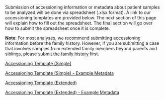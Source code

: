 Submission of accessioning information or metadata about
patient samples to be analyzed will be done via spreadsheet
(.xlsx format). A link to our accessioning templates are provided below. 
The next section of this page will explain
how to fill out the spreadsheet. The final section will go
over how to submit the spreadsheet once it is complete.

**Note**: For most analyses, we recommend submitting accessioning information
before the family history. However, if you are submitting a case that involves
samples from extended family members beyond parents and siblings, please
[submit the family history](/help/submission/family-history) first.

[Accessioning Template (Simple)](https://raw.githubusercontent.com/dbmi-bgm/cgap-portal/master/docs/public/help/help_linked_docs/accessioning_template_simple.xlsx)

[Accessioning Template (Simple) - Example Metadata](https://raw.githubusercontent.com/dbmi-bgm/cgap-portal/master/docs/public/help/help_linked_docs/accessioning_template_simple_with_metadata.xlsx)

[Accessioning Template (Extended)](https://raw.githubusercontent.com/dbmi-bgm/cgap-portal/master/docs/public/help/help_linked_docs/accessioning_template_extended.xlsx)

[Accessioning Template (Extended) - Example Metadata](https://raw.githubusercontent.com/dbmi-bgm/cgap-portal/master/docs/public/help/help_linked_docs/accessioning_template_extended_with_metadata.xlsx)